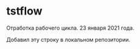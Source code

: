 # tstflow
Отработка рабочего цикла. 23 января 2021 года.

Добавил эту строку в локальном репозитории.
